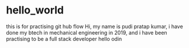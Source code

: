 # hello_world
this is for practising git hub flow
Hi, my name is pudi pratap kumar, i have done my btech in mechanical engineering in 2019, and i have been practising to be a full stack developer
hello odin
